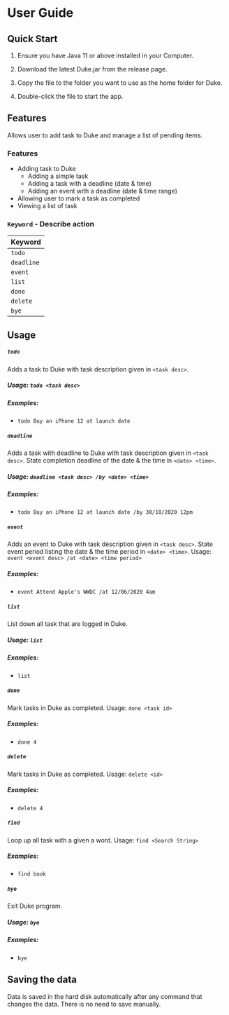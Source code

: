 # User Guide

## Quick Start

1. Ensure you have Java 11 or above installed in your Computer.

1. Download the latest Duke.jar from the release page.

1. Copy the file to the folder you want to use as the home folder for Duke.

1. Double-click the file to start the app.

## Features 
Allows user to add task to Duke and manage a list of pending items.

### Features
* Adding task to Duke
  * Adding a simple task 
  * Adding a task with a deadline (date & time)
  * Adding an event with a deadline (date & time range)
* Allowing user to mark a task as completed 
* Viewing a list of task

### `Keyword` - Describe action

Keyword | 
------------ | 
```todo```  | 
```deadline```  | 
```event```  | 
```list```  | 
```done```  | 
```delete```  | 
```bye```  | 

## Usage

##### ```todo```
Adds a task to Duke with task description given in ```<task desc>```.
##### Usage: ```todo <task desc>``` 

##### Examples:
* ```todo Buy an iPhone 12 at launch date```

##### ```deadline```
Adds a task with deadline to Duke with task description given in ```<task desc>```.
State completion deadline of the date & the time in ```<date> <time>```.
##### Usage: ```deadline <task desc> /by <date> <time>``` 

##### Examples:
* ```todo Buy an iPhone 12 at launch date /by 30/10/2020 12pm```

##### ```event```
Adds an event to Duke with task description given in ```<task desc>```.
State event period listing the date & the time period in ```<date> <time>```.
Usage: ```event <event desc> /at <date> <time period>``` 

##### Examples:
* ```event Attend Apple's WWDC /at 12/06/2020 4am```

##### ```list```
List down all task that are logged in Duke.
##### Usage: ```list``` 

##### Examples:
* ```list```

##### ```done```
Mark tasks in Duke as completed.
Usage: ```done <task id>``` 

##### Examples:
* ```done 4```

##### ```delete```
Mark tasks in Duke as completed.
Usage: ```delete <id>``` 

##### Examples:
* ```delete 4```

##### ```find```
Loop up all task with a given a word.
Usage: ```find <Search String>``` 

##### Examples:
* ```find book```

##### ```bye```
Exit Duke program.
##### Usage: ```bye``` 

##### Examples:
* ```bye```

## Saving the data
Data is saved in the hard disk automatically after any command that changes the data. There is no need to save manually.


